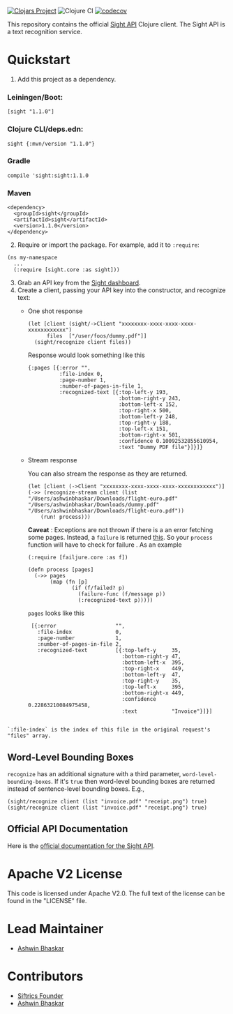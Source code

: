 [![Clojars Project](https://img.shields.io/clojars/v/sight.svg)](https://clojars.org/sight) ![Clojure CI](https://github.com/ashwinbhaskar/sight-clojure/workflows/Clojure%20CI/badge.svg) [![codecov](https://codecov.io/gh/ashwinbhaskar/sight-clojure/branch/master/graph/badge.svg)](https://codecov.io/gh/ashwinbhaskar/sight-clojure)

This repository contains the official [Sight API](https://siftrics.com/) Clojure client. The Sight API is a text recognition service.

# Quickstart

1. Add this project as a dependency.

### Leiningen/Boot:

```
[sight "1.1.0"]
```

### Clojure CLI/deps.edn:

```
sight {:mvn/version "1.1.0"}
```

### Gradle

```
compile 'sight:sight:1.1.0
```

### Maven

```
<dependency>
  <groupId>sight</groupId>
  <artifactId>sight</artifactId>
  <version>1.1.0</version>
</dependency>
```

2. Require or import the package. For example, add it to `:require`:

```
(ns my-namespace
  ...
  (:require [sight.core :as sight]))
```

3. Grab an API key from the [Sight dashboard](https://siftrics.com/).
4. Create a client, passing your API key into the constructor, and recognize text:
   - One shot response
        ```
        (let [client (sight/->Client "xxxxxxxx-xxxx-xxxx-xxxx-xxxxxxxxxxxx")
              files  ["/user/foos/dummy.pdf"]]
          (sight/recognize client files))
        ```
        
        Response would look something like this
        ```
        {:pages [{:error "",
                  :file-index 0,
                  :page-number 1,
                  :number-of-pages-in-file 1,
                  :recognized-text [{:top-left-y 193,
                                     :bottom-right-y 243,
                                     :bottom-left-x 152,
                                     :top-right-x 500,
                                     :bottom-left-y 248,
                                     :top-right-y 188,
                                     :top-left-x 151,
                                     :bottom-right-x 501,
                                     :confidence 0.10092532855610954,
                                     :text "Dummy PDF file"}]}]}
   - Stream response
    
        You can also stream the response as they are returned. 
        ```
     (let [client (->Client "xxxxxxxx-xxxx-xxxx-xxxx-xxxxxxxxxxxx")]
       (->> (recognize-stream client (list "/Users/ashwinbhaskar/Downloads/flight-euro.pdf" "/Users/ashwinbhaskar/Downloads/dummy.pdf" "/Users/ashwinbhaskar/Downloads/flight-euro.pdf"))
            (run! process)))
        ```
     **Caveat** : Exceptions are not thrown if there is a an error fetching some pages. Instead, a `failure`
     is returned [this](https://github.com/adambard/failjure). So your `process` function will have to check for failure
     . As an example
     ```
     (:require [failjure.core :as f])
     
     (defn process [pages]
       (->> pages
            (map (fn [p]
                   (if (f/failed? p)
                     (failure-func (f/message p))
                     (:recognized-text p)))))
     ```
     `pages` looks like this
     ```
      [{:error                   "",
        :file-index              0,
        :page-number             1,
        :number-of-pages-in-file 2,
        :recognized-text         [{:top-left-y     35,
                                   :bottom-right-y 47,
                                   :bottom-left-x  395,
                                   :top-right-x    449,
                                   :bottom-left-y  47,
                                   :top-right-y    35,
                                   :top-left-x     395,
                                   :bottom-right-x 449,
                                   :confidence     0.22863210084975458,
                                   :text           "Invoice"}]}]
     ```

```

`:file-index` is the index of this file in the original request's "files" array.
```

## Word-Level Bounding Boxes

`recognize` has an additional signature with a third parameter, `word-level-bounding-boxes`. If it's `true` then word-level bounding boxes are returned instead of sentence-level bounding boxes. E.g.,

```
(sight/recognize client (list "invoice.pdf" "receipt.png") true)
(sight/recognize client (list "invoice.pdf" "receipt.png") true)
```

## Official API Documentation

Here is the [official documentation for the Sight API](https://siftrics.com/docs/sight.html).

# Apache V2 License

This code is licensed under Apache V2.0. The full text of the license can be found in the "LICENSE" file.

# Lead Maintainer

* [Ashwin Bhaskar](https://github.com/ashwinbhaskar)

# Contributors

* [Siftrics Founder](https://github.com/siftrics/)
* [Ashwin Bhaskar](https://github.com/ashwinbhaskar) 
